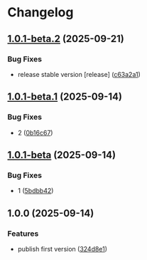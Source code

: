 # Changelog

## [1.0.1-beta.2](https://github.com/li-yechao/test-release-please-yc/compare/test-release-please-yc-a-v1.0.1-beta.1...test-release-please-yc-a-v1.0.1-beta.2) (2025-09-21)


### Bug Fixes

* release stable version [release] ([c63a2a1](https://github.com/li-yechao/test-release-please-yc/commit/c63a2a1c08721556898e2183d2b3233c8ade76e1))

## [1.0.1-beta.1](https://github.com/li-yechao/test-release-please-yc/compare/test-release-please-yc-a-v1.0.1-beta...test-release-please-yc-a-v1.0.1-beta.1) (2025-09-14)


### Bug Fixes

* 2 ([0b16c67](https://github.com/li-yechao/test-release-please-yc/commit/0b16c67d4146a6f1cbe56325f87a17421de5183a))

## [1.0.1-beta](https://github.com/li-yechao/test-release-please-yc/compare/test-release-please-yc-a-v1.0.0...test-release-please-yc-a-v1.0.1-beta) (2025-09-14)


### Bug Fixes

* 1 ([5bdbb42](https://github.com/li-yechao/test-release-please-yc/commit/5bdbb42903630878e0d292264b339d6c28c2ff35))

## 1.0.0 (2025-09-14)


### Features

* publish first version ([324d8e1](https://github.com/li-yechao/test-release-please-yc/commit/324d8e1f1bd6cc4cba769410bf09319b1bc49a78))
